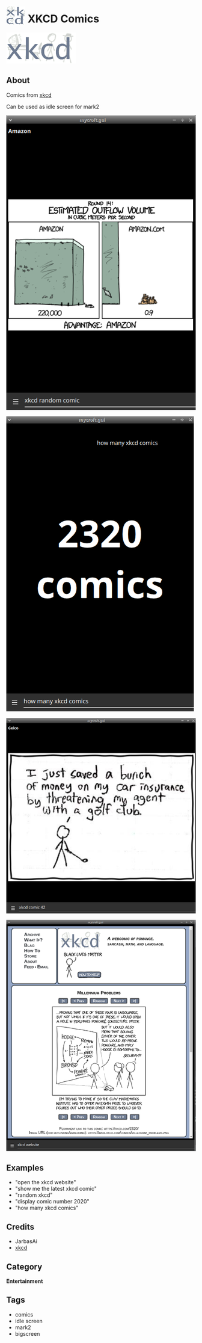 # <img src='./icon.png' width='50' height='50' style='vertical-align:bottom'/> XKCD Comics

![](./logo.png)

## About

Comics from [xkcd](https://xkcd.com/)

Can be used as idle screen for mark2
 

![](screenie.png)

![](screenie2.png)

![](screenie3.png)

![](website.png)

## Examples
* "open the xkcd website"
* "show me the latest xkcd comic"
* "random xkcd"
* "display comic number 2020"
* "how many xkcd comics"

## Credits
- JarbasAi
- [xkcd](https://xkcd.com/)

## Category
**Entertainment**

## Tags
- comics
- idle screen
- mark2
- bigscreen
